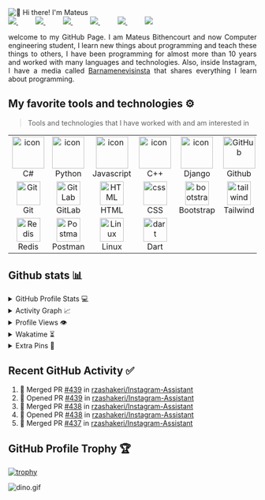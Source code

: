 
<img src="" alt="👋 Hi there! I'm Mateus" title="👋 Hi there! I'm Mateus"/>
<div align="justify">

<a href="https://www.instagram.com/rzashakeri/">
<img src="https://img.shields.io/badge/Instagram-%23E4405F.svg?style=for-the-badge&logo=Instagram&logoColor=white">
</a>
 &nbsp;&nbsp;&nbsp;&nbsp;&nbsp;&nbsp;&nbsp;&nbsp;
<a href="https://www.youtube.com/@rzashakeri">
<img src="https://img.shields.io/badge/YouTube-FF0000?style=for-the-badge&logo=youtube&logoColor=white">
</a>
&nbsp;&nbsp;&nbsp;&nbsp;&nbsp;&nbsp;&nbsp;&nbsp;
<a href="https://www.twitter.com/rzashakeri/">
<img src="https://img.shields.io/badge/Twitter-%231DA1F2.svg?style=for-the-badge&logo=Twitter&logoColor=white">
</a>
&nbsp;&nbsp;&nbsp;&nbsp;&nbsp;&nbsp;&nbsp;&nbsp;
<a href="https://www.linkedin.com/in/rezshakeri/">
<img src="https://img.shields.io/badge/Linkedin-%231DA1F2.svg?style=for-the-badge&logo=Linkedin&logoColor=white">
</a>
&nbsp;&nbsp;&nbsp;&nbsp;&nbsp;&nbsp;&nbsp;&nbsp;
<a href="https://t.me/rzashakeri/">
<img src="https://img.shields.io/badge/telegram-2CA5E0?style=for-the-badge&logo=telegram&logoColor=white">
</a>
&nbsp;&nbsp;&nbsp;&nbsp;&nbsp;&nbsp;&nbsp;&nbsp;
<a href="https://gitlab.com/rzashakeri">
<img src="https://img.shields.io/badge/gitlab-330F63?style=for-the-badge&logo=gitlab&logoColor=white">
</a>

</div>
<p></p>
<p align="justify">
welcome to my GitHub Page. I am Mateus Bithencourt and now Computer engineering student, I learn new things about programming and teach these things to others, I have been programming for almost more than 10 years and worked with many languages and technologies. Also, inside Instagram, I have a media called <a href="https://www.instagram.com/barnamenevisiinsta">Barnamenevisinsta</a> that shares everything I learn about programming.

</p>

## My favorite tools and technologies ⚙️

> Tools and technologies that I have worked with and am interested in

<table>
  <tr>
    <td align="center" width="96">
        <img src="https://techstack-generator.vercel.app/csharp-icon.svg" alt="icon" width="65" height="65" />
      <br>C#
    </td>
    <td align="center" width="96">
      <a href="#macropower-tech">
        <img src="https://techstack-generator.vercel.app/python-icon.svg" alt="icon" width="65" height="65" />
      </a>
      <br>Python
    </td>
    <td align="center" width="96">
        <img src="https://techstack-generator.vercel.app/js-icon.svg" alt="icon" width="65" height="65" />
      <br>Javascript
    </td>
    <td align="center" width="96">
        <img src="https://techstack-generator.vercel.app/cpp-icon.svg" alt="icon" width="65" height="65" />
      <br>C++
    </td>
       <td align="center" width="96">
        <img src="https://techstack-generator.vercel.app/django-icon.svg" alt="icon" width="65" height="65" />
      <br>Django
    </td>
       <td align="center" width="96">
        <img src="https://techstack-generator.vercel.app/github-icon.svg" width="65" height="65" alt="GitHub" />
      <br>Github
    </td>
          <td align="center" width="96">
        <img src="https://techstack-generator.vercel.app/restapi-icon.svg" width="65" height="65" alt="Rest API" />
      <br>Rest API
    </td>
          <td align="center" width="96">
        <img src="https://techstack-generator.vercel.app/docker-icon.svg" width="65" height="65" alt="Rest API" />
      <br>Docker
    </td>
    <td align="center" width="96">
        <img src="https://techstack-generator.vercel.app/nginx-icon.svg" alt="icon" width="50" height="50" />
      <br>Nginx
    </td>
  </tr>
  <tr>
    <td align="center" width="96">
        <img src="https://skillicons.dev/icons?i=git" width="48" height="48" alt="Git" />
      <br>Git
    </td>
    <td align="center"  width="96">
        <img src="https://skillicons.dev/icons?i=gitlab" width="48" height="48" alt="GitLab" />
      <br>GitLab
    </td>
    <td align="center"  width="96">
        <img src="https://skillicons.dev/icons?i=html" width="48" height="48" alt="HTML" />
      <br>HTML
    </td>
    <td align="center" width="96">
        <img src="https://skillicons.dev/icons?i=css" width="48" height="48" alt="css" />
      <br>CSS
    </td>
    <td align="center"  width="96">
        <img src="https://skillicons.dev/icons?i=bootstrap" width="48" height="48" alt="bootstrap" />
      <br>Bootstrap
    </td>
    <td align="center" width="96">
        <img src="https://skillicons.dev/icons?i=tailwind" width="48" height="48" alt="tailwind" />
      <br>Tailwind
    </td>
        <td align="center" width="96">
        <img src="https://skillicons.dev/icons?i=jquery" width="48" height="48" alt="jquery" />
      <br>JQuery
    </td>
        <td align="center" width="96">
        <img src="https://skillicons.dev/icons?i=postgres" width="48" height="48" alt="jquery" />
      <br>PostgreSQL
    </td>
            <td align="center" width="96">
        <img src="https://skillicons.dev/icons?i=dotnet" width="48" height="48" alt="ASP.NET Core" />
      <br>ASP.NET
    </td>
  </tr>
   <tr>
    <td align="center" width="96">
        <img src="https://skillicons.dev/icons?i=redis" width="48" height="48" alt="Redis" />
      <br>Redis
    </td>
        <td align="center" width="96">
        <img src="https://skillicons.dev/icons?i=postman" width="48" height="48" alt="Postman" />
      <br>Postman
    </td>
            <td align="center" width="96">
        <img src="https://skillicons.dev/icons?i=linux" width="48" height="48" alt="Linux" />
      <br>Linux
    </td>
                <td align="center" width="96">
        <img src="https://skillicons.dev/icons?i=dart" width="48" height="48" alt="dart" />
      <br>Dart
    </td>
  </tr>
 <tr>
 </tr>
</table>

## Github stats 📊

<details>
  <summary>GitHub Profile Stats 💻</summary>
  <br/>
    <a href="https://github.com/anuraghazra/github-readme-stats"><img alt="rzashakeri's Github Stats" src="https://github-readme-stats.vercel.app/api/?username=rzashakeri&show_icons=true&count_private=true&theme=default&hide_border=true&bg_color=fff&title_color=00E676&icon_color=00E676" height="192px"/></a>
  <a href="https://github.com/anuraghazra/github-readme-stats"><img alt="rzashakeri's Top Languages" src="https://github-readme-stats.vercel.app/api/top-langs/?username=rzashakeri&langs_count=8&layout=compact&theme=default&hide_border=true&bg_color=fff&title_color=000&icon_color=000&hide=Jupyter%20Notebook" height="192px"/></a>
  <br/>
</details>

<details>
  <summary>Activity Graph 📈</summary>
  <br/>

<a href="https://github.com/ashutosh00710/github-readme-activity-graph"><img alt="rzashakeri's Activity Graph" src="https://github-readme-activity-graph.cyclic.app/graph?username=rzashakeri&bg_color=ffffff&color=000000&line=00ea70&point=403d3d&area=true&hide_border=true" /></a>

</details>


<details>
  <summary>Profile Views 👁️</summary>
  <br/>
  <img src="https://komarev.com/ghpvc/?username=rzashakerie&label=PROFILE+VIEWS&style=for-the-badge&color=brightgreen">

</details>


<details>
  <summary>Wakatime ⏳</summary>
  <br/>
  <img src="https://wakatime.com/share/@rzashakeri/d6dcb7a2-5e70-49f5-ae5c-39405f92ffb3.png">
  <br/>
  <br/>
  <br/>

  <img src="https://wakatime.com/share/@rzashakeri/b43da924-55df-4315-897d-e4dd9fb798f9.png">
</details>


<details>
  <summary>Extra Pins 📌</summary>
  <br/>
  <a href="https://github.com/rzashakeri/Lorem-Farsi">
  <img align="center" src="https://github-readme-stats.vercel.app/api/pin/?username=rzashakeri&repo=Lorem-Farsi&theme=default" />
</a>
  <br/>
  <br/>
 
   <a href="https://github.com/rzashakeri/Happier">
  <img align="center" src="https://github-readme-stats.vercel.app/api/pin/?username=rzashakeri&repo=Happier&theme=default" />
</a>
  <br/>
  <br/>
 
   <a href="https://github.com/rzashakeri/telegram-bot-template">
  <img align="center" src="https://github-readme-stats.vercel.app/api/pin/?username=rzashakeri&repo=telegram-bot-template&theme=default" />
 </a>


   <br/>
  <br/>
 
   <a href="https://github.com/rzashakeri/pycharm-portfolio">
  <img align="center" src="https://github-readme-stats.vercel.app/api/pin/?username=rzashakeri&repo=pycharm-portfolio&theme=default" />
 </a>
 
</details>

## Recent GitHub Activity ✅

<!--START_SECTION:activity-->

1. 🎉 Merged PR [#439](https://github.com/rzashakeri/Instagram-Assistant/pull/439) in [rzashakeri/Instagram-Assistant](https://github.com/rzashakeri/Instagram-Assistant)
2. 💪 Opened PR [#439](https://github.com/rzashakeri/Instagram-Assistant/pull/439) in [rzashakeri/Instagram-Assistant](https://github.com/rzashakeri/Instagram-Assistant)
3. 🎉 Merged PR [#438](https://github.com/rzashakeri/Instagram-Assistant/pull/438) in [rzashakeri/Instagram-Assistant](https://github.com/rzashakeri/Instagram-Assistant)
4. 💪 Opened PR [#438](https://github.com/rzashakeri/Instagram-Assistant/pull/438) in [rzashakeri/Instagram-Assistant](https://github.com/rzashakeri/Instagram-Assistant)
5. 🎉 Merged PR [#437](https://github.com/rzashakeri/Instagram-Assistant/pull/437) in [rzashakeri/Instagram-Assistant](https://github.com/rzashakeri/Instagram-Assistant)
<!--END_SECTION:activity-->

## GitHub Profile Trophy 🏆

[![trophy](https://github-profile-trophy.vercel.app/?username=rzashakeri&row=1&margin-w=40)](https://github.com/ryo-ma/github-profile-trophy)

<img data-target="animated-image.replacedImage" alt="dino.gif" class="AnimatedImagePlayer-animatedImage" src="https://github.com/saadeghi/saadeghi/raw/master/dino.gif" style="display: block; opacity: 1;">
